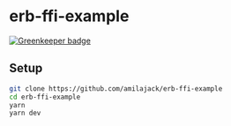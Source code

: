 # erb-ffi-example

[![Greenkeeper badge](https://badges.greenkeeper.io/amilajack/erb-ffi-example.svg)](https://greenkeeper.io/)

## Setup

```bash
git clone https://github.com/amilajack/erb-ffi-example
cd erb-ffi-example
yarn
yarn dev
```
